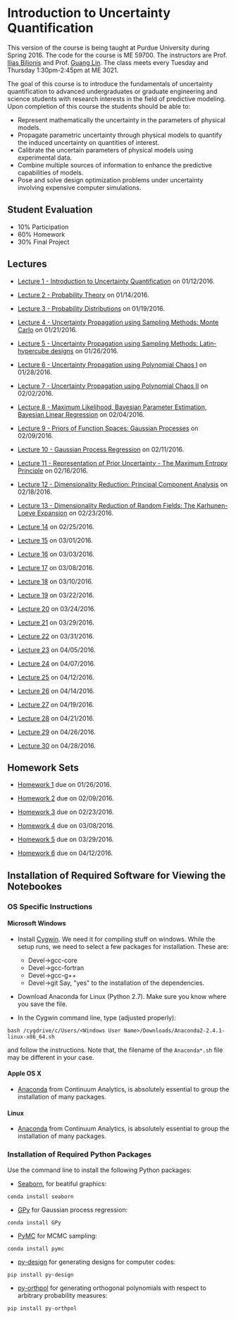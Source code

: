 # Introduction to Uncertainty Quantification

This version of the course is being taught at Purdue University during Spring 2016.
The code for the course is ME 59700.
The instructors are Prof. [Ilias Bilionis](http://www.predictivesciencelab.org/people.html) and
Prof. [Guang Lin](https://www.math.purdue.edu/~lin491/).
The class meets every Tuesday and Thursday 1:30pm-2:45pm at ME 3021.

The goal of this course is to introduce the fundamentals of uncertainty quantification to advanced undergraduates or graduate engineering and science students with research interests in the field of predictive modeling. Upon completion of this course the students should be able to:

+ Represent mathematically the uncertainty in the parameters of physical models.
+ Propagate parametric uncertainty through physical models to quantify the induced uncertainty on quantities of interest.
+ Calibrate the uncertain parameters of physical models using experimental data.
+ Combine multiple sources of information to enhance the predictive capabilities of models.
+ Pose and solve design optimization problems under uncertainty involving expensive computer simulations.

## Student Evaluation

+ 10% Participation
+ 60% Homework
+ 30% Final Project

## Lectures

+ [Lecture 1 - Introduction to Uncertainty Quantification](lectures/lec_01.ipynb) on 01/12/2016.

+ [Lecture 2 - Probability Theory](lectures/lec_02.ipynb) on 01/14/2016.

+ [Lecture 3 - Probability Distributions](lectures/lec_03.ipynb) on 01/19/2016.

+ [Lecture 4 - Uncertainty Propagation using Sampling Methods: Monte Carlo](lectures/lec_04.ipynb) on 01/21/2016.

+ [Lecture 5 - Uncertainty Propagation using Sampling Methods: Latin-hypercube designs](lectures/lec_05.ipynb) on 01/26/2016.

+ [Lecture 6 - Uncertainty Propagation using Polynomial Chaos I](lectures/lec_06.ipynb) on 01/28/2016.

+ [Lecture 7 - Uncertainty Propagation using Polynomial Chaos II](lectures/lec_07.ipynb) on 02/02/2016.

+ [Lecture 8 - Maximum Likelihood, Bayesian Parameter Estimation, Bayesian Linear Regression](lectures/lec_08.ipynb) on 02/04/2016.

+ [Lecture 9 - Priors of Function Spaces: Gaussian Processes](lectures/lec_09.ipynb) on 02/09/2016.

+ [Lecture 10 - Gaussian Process Regression](lectures/lec_10.ipynb) on 02/11/2016.

+ [Lecture 11 - Representation of Prior Uncertainty - The Maximum Entropy Principle](lectures/lec_11.ipynb) on 02/16/2016.

+ [Lecture 12 - Dimensionality Reduction: Principal Component Analysis](lectures/lec_12.ipynb) on 02/18/2016.

+ [Lecture 13 - Dimensionality Reduction of Random Fields: The Karhunen-Loeve Expansion](lectures/lec_13.ipynb) on 02/23/2016.

+ [Lecture 14](lectures/lec_14.ipynb) on 02/25/2016.

+ [Lecture 15](lectures/lec_15.ipynb) on 03/01/2016.

+ [Lecture 16](lectures/lec_16.ipynb) on 03/03/2016.

+ [Lecture 17](lectures/lec_17.ipynb) on 03/08/2016.

+ [Lecture 18](lectures/lec_18.ipynb) on 03/10/2016.

+ [Lecture 19](lectures/lec_19.ipynb) on 03/22/2016.

+ [Lecture 20](lectures/lec_20.ipynb) on 03/24/2016.

+ [Lecture 21](lectures/lec_21.ipynb) on 03/29/2016.

+ [Lecture 22](lectures/lec_22.ipynb) on 03/31/2016.

+ [Lecture 23](lectures/lec_23.ipynb) on 04/05/2016.

+ [Lecture 24](lectures/lec_24.ipynb) on 04/07/2016.

+ [Lecture 25](lectures/lec_25.ipynb) on 04/12/2016.

+ [Lecture 26](lectures/lec_26.ipynb) on 04/14/2016.

+ [Lecture 27](lectures/lec_27.ipynb) on 04/19/2016.

+ [Lecture 28](lectures/lec_28.ipynb) on 04/21/2016.

+ [Lecture 29](lectures/lec_29.ipynb) on 04/26/2016.

+ [Lecture 30](lectures/lec_30.ipynb) on 04/28/2016.


## Homework Sets

+ [Homework 1](hw/hw_01.ipynb) due on 01/26/2016.

+ [Homework 2](hw/hw_02.ipynb) due on 02/09/2016.

+ [Homework 3](hw/hw_03.ipynb) due on 02/23/2016.

+ [Homework 4](hw/hw_04.ipynb) due on 03/08/2016.

+ [Homework 5](hw/hw_05.ipynb) due on 03/29/2016.

+ [Homework 6](hw/hw_06.ipynb) due on 04/12/2016.


## Installation of Required Software for Viewing the Notebookes

### OS Specific Instructions

#### Microsoft Windows

+ Install [Cygwin](https://www.cygwin.com). We need it for compiling stuff on windows. While the setup runs, we need to select a few packages for installation. These are:
    + Devel->gcc-core
    + Devel->gcc-fortran
    + Devel->gcc-g++
    + Devel->git
Say, "yes" to the installation of the dependencies.

+ Download Anaconda for Linux (Python 2.7). Make sure you know where you save the file.
+ In the Cygwin command line, type (adjusted properly):
```
bash /cygdrive/c/Users/<Windows User Name>/Downloads/Anaconda2-2.4.1-linux-x86_64.sh
```
and follow the instructions. Note that, the filename of the ``Anaconda*.sh`` file may be different in your case.

#### Apple OS X

+ [Anaconda](https://www.continuum.io/downloads) from Continuum Analytics, is absolutely essential to group the installation of many packages.

#### Linux

+ [Anaconda](https://www.continuum.io/downloads) from Continuum Analytics, is absolutely essential to group the installation of many packages.

### Installation of Required Python Packages

Use the command line to install the following Python packages:
+ [Seaborn](http://stanford.edu/~mwaskom/software/seaborn/), for beatiful graphics:
```
conda install seaborn
```

+ [GPy](https://github.com/SheffieldML/GPy) for Gaussian process regression:
```
conda install GPy
```

+ [PyMC](https://https://github.com/pymc-devs/pymc) for MCMC sampling:
```
conda install pymc
```

+ [py-design](https://github.com/PredictiveScienceLab/py-design) for generating designs for computer codes:
```
pip install py-design
```

+ [py-orthpol](https://github.com/PredictiveScienceLab/py-orthpol) for generating orthogonal polynomials with respect to arbitrary probability measures:
```
pip install py-orthpol
```
